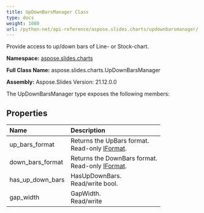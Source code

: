 ```yaml
---
title: UpDownBarsManager Class
type: docs
weight: 1080
url: /python-net/api-reference/aspose.slides.charts/updownbarsmanager/
---
```


Provide access to up/down bars of Line- or Stock-chart.

**Namespace:** [aspose.slides.charts](/slides/python-net/api-reference/aspose.slides.charts/)

**Full Class Name:** aspose.slides.charts.UpDownBarsManager

**Assembly:**  Aspose.Slides Version: 21.12.0.0

The UpDownBarsManager type exposes the following members:
## **Properties**
|**Name**|**Description**|
| :- | :- |
|up_bars_format|Returns the UpBars format.<br/>            Read-only [IFormat](/slides/python-net/api-reference/aspose.slides.charts/iformat/).|
|down_bars_format|Returns the DownBars format.<br/>            Read-only [IFormat](/slides/python-net/api-reference/aspose.slides.charts/iformat/).|
|has_up_down_bars|HasUpDownBars.<br/>            Read/write bool.|
|gap_width|GapWidth.<br/>            Read/write|
